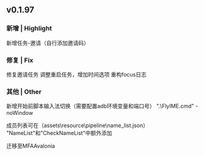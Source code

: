 ## v0.1.97
### 新增 | Highlight

新增任务-邀请（自行添加邀请码）

### 修复 | Fix

修复邀请任务
调整重启任务，增加时间选项
重构focus日志

### 其他 | Other

新增开始前脚本输入法切换（需要配置adb环境变量和端口号）
".\FlyIME.cmd" -noWindow

成员列表可在（assets\resource\pipeline\name_list.json）
"NameList"和"CheckNameList"中额外添加

迁移至MFAAvalonia
